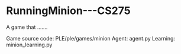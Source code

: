# RunningMinion---CS275
A game that .......


Game source code: PLE/ple/games/minion
Agent: agent.py
Learning: minion_learning.py
